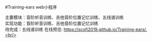 #Training-ears web小程序

主要模块：音阶听音训练、吉他音阶位置记忆训练、五线谱训练<br/>
实现功能：音阶听音训练、吉他音阶位置记忆训练<br/>
待完成：五线谱训练
在线预览: https://scofi2019.github.io/Training-ears/.<br/>
